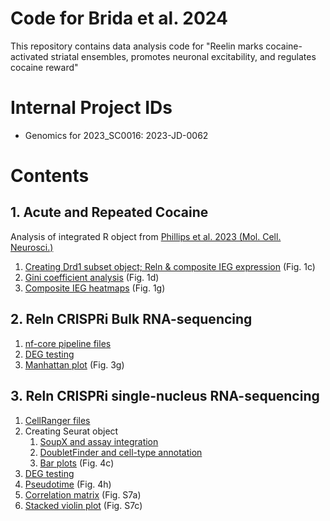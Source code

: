 # Code for Brida et al. 2024
This repository contains data analysis code for "Reelin marks cocaine-activated striatal ensembles, promotes neuronal excitability, and regulates cocaine reward"

# Internal Project IDs

* Genomics for 2023_SC0016: 2023-JD-0062

# Contents

## 1. Acute and Repeated Cocaine
Analysis of integrated R object from [Phillips et al. 2023 (Mol. Cell. Neurosci.)](https://github.com/Jeremy-Day-Lab/Phillips_2023_NAc)

1. [Creating Drd1 subset object; Reln & composite IEG expression](1_Acute_and_Repeated_Cocaine/Fig1c_Coc_D1subset_IEG_Reln_expression.R) (Fig. 1c)
2. [Gini coefficient analysis](1_Acute_and_Repeated_Cocaine/Fig1d_GiniCalcs_Drd1SubclustersV2.R) (Fig. 1d)
3. [Composite IEG heatmaps](1_Acute_and_Repeated_Cocaine/Fig1g_CompositeIEGHeatmaps.r) (Fig. 1g)

## 2. Reln CRISPRi Bulk RNA-sequencing

1. [nf-core pipeline files](2_Reln_CRISPRi_bulk-RNAseq/1_nf-core_files)
2. [DEG testing](2_Reln_CRISPRi_bulk-RNAseq/2_DESeq2_CRISPRi_bulk.R)
3. [Manhattan plot](2_Reln_CRISPRi_bulk-RNAseq/Fig3g_gRNA_OffTarget_Manhattan.R) (Fig. 3g)

## 3. Reln CRISPRi single-nucleus RNA-sequencing

1. [CellRanger files](3_Reln_CRISPRi_snRNAseq/1_CellRanger)
2. Creating Seurat object
   1. [SoupX and assay integration](3_Reln_CRISPRi_snRNAseq/2_Seurat_object_creation/1_SoupX_and_integration.r)
   2. [DoubletFinder and cell-type annotation](3_Reln_CRISPRi_snRNAseq/2_Seurat_object_creation/DoubletFinder_and_obj_annotation.r)
   3. [Bar plots](3_Reln_CRISPRi_snRNAseq/2_Seurat_object_creation/3_Fig4c_barplots.r) (Fig. 4c)
3. [DEG testing](3_Reln_CRISPRi_snRNAseq/3_DEGs/README.md)
4. [Pseudotime](3_Reln_CRISPRi_snRNAseq/Fig4h_Pseudotime_Drd1_noReln.R) (Fig. 4h)
5. [Correlation matrix](3_Reln_CRISPRi_snRNAseq/FigS7a_CorrelationMatrix_Combined_MarkerGenesV2.R) (Fig. S7a)
6. [Stacked violin plot](3_Reln_CRISPRi_snRNAseq/FigS7c_StackedViolinByTargetV2.R) (Fig. S7c)
